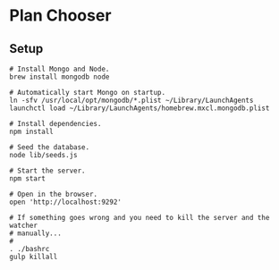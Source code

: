 # Plan Chooser

## Setup

    # Install Mongo and Node.
    brew install mongodb node

    # Automatically start Mongo on startup.
    ln -sfv /usr/local/opt/mongodb/*.plist ~/Library/LaunchAgents
    launchctl load ~/Library/LaunchAgents/homebrew.mxcl.mongodb.plist

    # Install dependencies.
    npm install

    # Seed the database.
    node lib/seeds.js

    # Start the server.
    npm start

    # Open in the browser.
    open 'http://localhost:9292'

    # If something goes wrong and you need to kill the server and the watcher
    # manually...
    #
    . ./bashrc
    gulp killall

